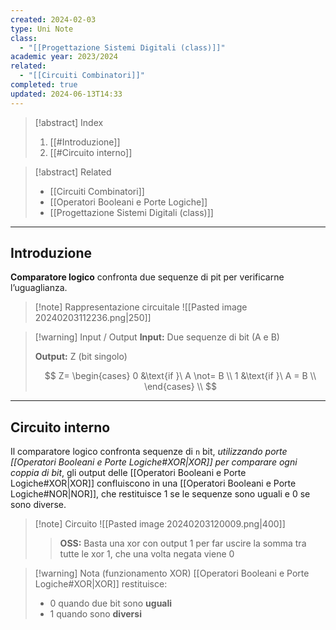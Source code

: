```yaml
---
created: 2024-02-03
type: Uni Note
class:
  - "[[Progettazione Sistemi Digitali (class)]]"
academic year: 2023/2024
related:
  - "[[Circuiti Combinatori]]"
completed: true
updated: 2024-06-13T14:33
---
```

>[!abstract] Index
>1. [[#Introduzione]]
>2. [[#Circuito interno]]

>[!abstract] Related
>- [[Circuiti Combinatori]]
>- [[Operatori Booleani e Porte Logiche]]
>- [[Progettazione Sistemi Digitali (class)]]

---
## Introduzione

**Comparatore logico** confronta due sequenze di pit per verificarne l’uguaglianza.

>[!note] Rappresentazione circuitale
>![[Pasted image 20240203112236.png|250]]

>[!warning] Input / Output
>**Input:** Due sequenze di bit (A e B)
>
>**Output:** Z (bit singolo)
>
>$$
>Z= \begin{cases}
>0 &\text{if }\ A \not= B \\
>1 &\text{if }\ A = B \\
>\end{cases} \\
>$$

---
## Circuito interno

Il comparatore logico confronta sequenze di `n` bit, *utilizzando porte [[Operatori Booleani e Porte Logiche#XOR|XOR]] per comparare ogni coppia di bit*, gli output delle [[Operatori Booleani e Porte Logiche#XOR|XOR]] confluiscono in una [[Operatori Booleani e Porte Logiche#NOR|NOR]], che restituisce 1 se le sequenze sono uguali e 0 se sono diverse.

>[!note] Circuito
>![[Pasted image 20240203120009.png|400]]
>
>>**OSS:** Basta una xor con output 1 per far uscire la somma tra tutte le xor 1, che una volta negata viene 0

>[!warning] Nota (funzionamento XOR)
> [[Operatori Booleani e Porte Logiche#XOR|XOR]] restituisce: 
>- 0 quando due bit sono **uguali** 
>- 1 quando sono **diversi**
